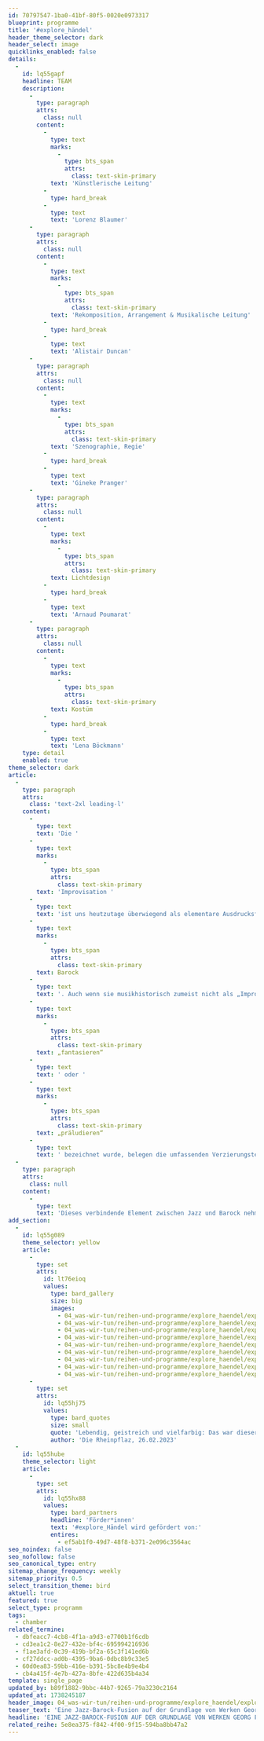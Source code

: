 ```yaml
---
id: 70797547-1ba0-41bf-80f5-0020e0973317
blueprint: programme
title: '#explore_händel'
header_theme_selector: dark
header_select: image
quicklinks_enabled: false
details:
  -
    id: lq55gapf
    headline: TEAM
    description:
      -
        type: paragraph
        attrs:
          class: null
        content:
          -
            type: text
            marks:
              -
                type: bts_span
                attrs:
                  class: text-skin-primary
            text: 'Künstlerische Leitung'
          -
            type: hard_break
          -
            type: text
            text: 'Lorenz Blaumer'
      -
        type: paragraph
        attrs:
          class: null
        content:
          -
            type: text
            marks:
              -
                type: bts_span
                attrs:
                  class: text-skin-primary
            text: 'Rekomposition, Arrangement & Musikalische Leitung'
          -
            type: hard_break
          -
            type: text
            text: 'Alistair Duncan'
      -
        type: paragraph
        attrs:
          class: null
        content:
          -
            type: text
            marks:
              -
                type: bts_span
                attrs:
                  class: text-skin-primary
            text: 'Szenographie, Regie'
          -
            type: hard_break
          -
            type: text
            text: 'Gineke Pranger'
      -
        type: paragraph
        attrs:
          class: null
        content:
          -
            type: text
            marks:
              -
                type: bts_span
                attrs:
                  class: text-skin-primary
            text: Lichtdesign
          -
            type: hard_break
          -
            type: text
            text: 'Arnaud Poumarat'
      -
        type: paragraph
        attrs:
          class: null
        content:
          -
            type: text
            marks:
              -
                type: bts_span
                attrs:
                  class: text-skin-primary
            text: Kostüm
          -
            type: hard_break
          -
            type: text
            text: 'Lena Böckmann'
    type: detail
    enabled: true
theme_selector: dark
article:
  -
    type: paragraph
    attrs:
      class: 'text-2xl leading-l'
    content:
      -
        type: text
        text: 'Die '
      -
        type: text
        marks:
          -
            type: bts_span
            attrs:
              class: text-skin-primary
        text: 'Improvisation '
      -
        type: text
        text: 'ist uns heutzutage überwiegend als elementare Ausdrucksform des Jazz bekannt. Doch auch in der klassischen Musik gab es Epochen, in denen die Improvisation eine wesentliche Rolle gespielt hat: so beispielsweise im '
      -
        type: text
        marks:
          -
            type: bts_span
            attrs:
              class: text-skin-primary
        text: Barock
      -
        type: text
        text: '. Auch wenn sie musikhistorisch zumeist nicht als „Improvisation“, sondern mit Begriffen wie '
      -
        type: text
        marks:
          -
            type: bts_span
            attrs:
              class: text-skin-primary
        text: „fantasieren“
      -
        type: text
        text: ' oder '
      -
        type: text
        marks:
          -
            type: bts_span
            attrs:
              class: text-skin-primary
        text: „präludieren“
      -
        type: text
        text: ' bezeichnet wurde, belegen die umfassenden Verzierungstechniken, Melodieimprovisationen über ostinaten Bassfiguren sowie die Ausführung des Generalbasses die Selbstverständlichkeit der Improvisation in der Barockmusik und die damit verbundenen Anforderungen an die Improvisationsfähigkeiten der Musiker*innen.'
  -
    type: paragraph
    attrs:
      class: null
    content:
      -
        type: text
        text: 'Dieses verbindende Element zwischen Jazz und Barock nehmen die Musiker*innen von Stegreif zum Anlass, um einen modernen, musikalischen Blick auf die ganze Breite von Georg Friedrich Händels (1685-1759) Werken zu werfen - vom traditionellen Concerto Grosso in g-moll (Op. 6 No. 6, HWV 324: III), über die berühmte Rinaldo "Arie Lascia ch''io pianga" (HWV 7) bis hin zu Händels Oratorium Israel in Egypt (HWV 54). Unter der musikalischen Leitung von Alistair Duncan entsteht im Hier und Jetzt, auswendig, frei beweglich im Raum eine kammermusikalische Konzertperformance für 7 Musiker*innen mit unterschiedlichen künstlerischen Ausbildungen sowie verschiedenen Herangehensweisen an Barockmusik und die Kunst der Improvisation.'
add_section:
  -
    id: lq55g089
    theme_selector: yellow
    article:
      -
        type: set
        attrs:
          id: lt76eioq
          values:
            type: bard_gallery
            size: big
            images:
              - 04_was-wir-tun/reihen-und-programme/explore_haendel/explore_handel_berlin-2024-c)-navina-neuschl--1518.jpg
              - 04_was-wir-tun/reihen-und-programme/explore_haendel/explore_handel_berlin-2024-c)-navina-neuschl-1416.jpg
              - 04_was-wir-tun/reihen-und-programme/explore_haendel/explore_handel_berlin-2024-c)-navina-neuschl-1600.jpg
              - 04_was-wir-tun/reihen-und-programme/explore_haendel/explore_handel_berlin-2024-c)-navina-neuschl-1613.jpg
              - 04_was-wir-tun/reihen-und-programme/explore_haendel/explore_handel_berlin-2024-c)-navina-neuschl-1640.jpg
              - 04_was-wir-tun/reihen-und-programme/explore_haendel/explore_handel_berlin-2024-c)-navina-neuschl-199462.jpg
              - 04_was-wir-tun/reihen-und-programme/explore_haendel/explore_handel_berlin-2024-c)-navina-neuschl-199706.jpg
              - 04_was-wir-tun/reihen-und-programme/explore_haendel/explore_handel_berlin-2024-c)-navina-neuschl-199827.jpg
              - 04_was-wir-tun/reihen-und-programme/explore_haendel/explore_handel_berlin-2024-c)-navina-neuschl-199836.jpg
      -
        type: set
        attrs:
          id: lq55hj75
          values:
            type: bard_quotes
            size: small
            quote: 'Lebendig, geistreich und vielfarbig: Das war dieser erstmals in dieser Form aufgeführte jazzige Händel in Karlsruhe, der beim Publikum große Begeisterung hervorrief.'
            author: 'Die Rheinpflaz, 26.02.2023'
  -
    id: lq55hube
    theme_selector: light
    article:
      -
        type: set
        attrs:
          id: lq55hx88
          values:
            type: bard_partners
            headline: 'Förder*innen'
            text: '#explore_Händel wird gefördert von:'
            entires:
              - ef5ab1f0-49d7-48f8-b371-2e096c3564ac
seo_noindex: false
seo_nofollow: false
seo_canonical_type: entry
sitemap_change_frequency: weekly
sitemap_priority: 0.5
select_transition_theme: bird
aktuell: true
featured: true
select_type: programm
tags:
  - chamber
related_termine:
  - dbfeacc7-4cb8-4f1a-a9d3-e7700b1f6cdb
  - cd3ea1c2-8e27-432e-bf4c-695994216936
  - f1ae3afd-0c39-419b-bf2a-65c3f141ed6b
  - cf27ddcc-ad0b-4395-9ba6-0dbc8b9c33e5
  - 60d0ea83-59bb-416e-b391-5bc8e4b9e4b4
  - cb4a415f-4e7b-427a-8bfe-422d635b4a34
template: single_page
updated_by: b89f1882-9bbc-44b7-9265-79a3230c2164
updated_at: 1738245187
header_image: 04_was-wir-tun/reihen-und-programme/explore_haendel/explore_handel_berlin-2024-c)-navina-neuschl-199827.jpg
teaser_text: 'Eine Jazz-Barock-Fusion auf der Grundlage von Werken Georg Friedrich Händels'
headline: 'EINE JAZZ-BAROCK-FUSION AUF DER GRUNDLAGE VON WERKEN GEORG FRIEDRICH HÄNDELS'
related_reihe: 5e8ea375-f842-4f00-9f15-594ba8bb47a2
---
```


